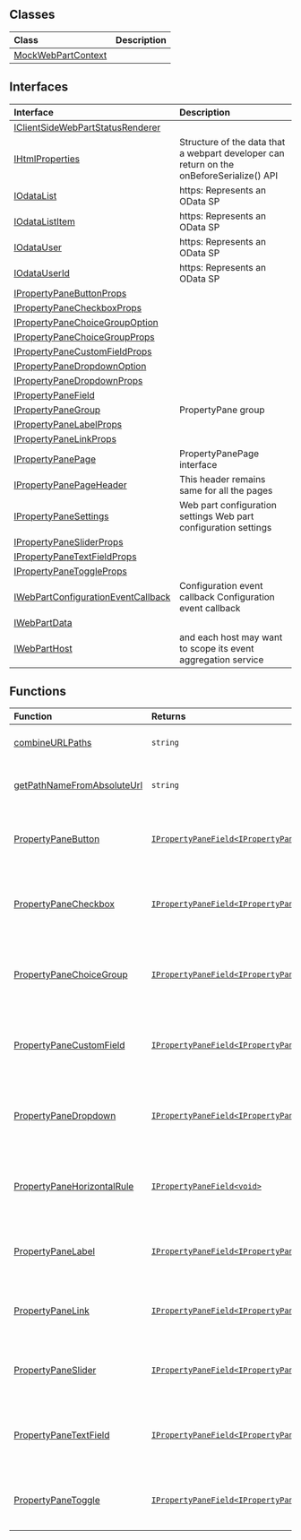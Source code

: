 


## Classes

| Class	   |  Description |
|:-------------|:---------------|
| [MockWebPartContext](mockwebpartcontext.md)     |  |



## Interfaces

| Interface	   |  Description |
|:-------------|:---------------|
| [IClientSideWebPartStatusRenderer](iclientsidewebpartstatusrenderer.md)   |   |
| [IHtmlProperties](ihtmlproperties.md)   |   Structure of the data that a webpart developer can return on the onBeforeSerialize() API  |
| [IOdataList](iodatalist.md)   | https:  Represents an OData SP  |
| [IOdataListItem](iodatalistitem.md)   | https:  Represents an OData SP  |
| [IOdataUser](iodatauser.md)   | https:  Represents an OData SP  |
| [IOdataUserId](iodatauserid.md)   | https:  Represents an OData SP  |
| [IPropertyPaneButtonProps](ipropertypanebuttonprops.md)   |   |
| [IPropertyPaneCheckboxProps](ipropertypanecheckboxprops.md)   |   |
| [IPropertyPaneChoiceGroupOption](ipropertypanechoicegroupoption.md)   |   |
| [IPropertyPaneChoiceGroupProps](ipropertypanechoicegroupprops.md)   |   |
| [IPropertyPaneCustomFieldProps](ipropertypanecustomfieldprops.md)   |   |
| [IPropertyPaneDropdownOption](ipropertypanedropdownoption.md)   |   |
| [IPropertyPaneDropdownProps](ipropertypanedropdownprops.md)   |   |
| [IPropertyPaneField](ipropertypanefield.md)   |   |
| [IPropertyPaneGroup](ipropertypanegroup.md)   | PropertyPane group  |
| [IPropertyPaneLabelProps](ipropertypanelabelprops.md)   |   |
| [IPropertyPaneLinkProps](ipropertypanelinkprops.md)   |   |
| [IPropertyPanePage](ipropertypanepage.md)   | PropertyPanePage interface  |
| [IPropertyPanePageHeader](ipropertypanepageheader.md)   | This header remains same for all the pages  |
| [IPropertyPaneSettings](ipropertypanesettings.md)   | Web part configuration settings  Web part configuration settings  |
| [IPropertyPaneSliderProps](ipropertypanesliderprops.md)   |   |
| [IPropertyPaneTextFieldProps](ipropertypanetextfieldprops.md)   |   |
| [IPropertyPaneToggleProps](ipropertypanetoggleprops.md)   |   |
| [IWebPartConfigurationEventCallback](iwebpartconfigurationeventcallback.md)   | Configuration event callback  Configuration event callback  |
| [IWebPartData](iwebpartdata.md)   |   |
| [IWebPartHost](iwebparthost.md)   | and each host may want to scope its event aggregation service  |



## Functions

| Function	   | Returns | Description |
|:-------------|:------|:---------------|
| [combineURLPaths](combineurlpaths~vm409.md) |`string`  | Combines any number of URL paths  |
| [getPathNameFromAbsoluteUrl](getpathnamefromabsoluteurl~lxlu9.md) |`string`  |   Get's the path name from an absolute url  |
| [PropertyPaneButton](propertypanebutton~gfp89.md) |[`IPropertyPaneField<IPropertyPaneButtonProps>`](ipropertypanefield.md)  | Helper method to create a Button on the PropertyPane  |
| [PropertyPaneCheckbox](propertypanecheckbox~v0849.md) |[`IPropertyPaneField<IPropertyPaneCheckboxProps>`](ipropertypanefield.md)  | Helper method to create a Checkbox on the PropertyPane  |
| [PropertyPaneChoiceGroup](propertypanechoicegroup~jui09.md) |[`IPropertyPaneField<IPropertyPaneChoiceGroupProps>`](ipropertypanefield.md)  | Helper method to create a Choice Group on the PropertyPane  |
| [PropertyPaneCustomField](propertypanecustomfield~qzds9.md) |[`IPropertyPaneField<IPropertyPaneCustomFieldProps>`](ipropertypanefield.md)  | Helper method to create a Choice Group on the PropertyPane  |
| [PropertyPaneDropdown](propertypanedropdown~ro4g9.md) |[`IPropertyPaneField<IPropertyPaneDropdownProps>`](ipropertypanefield.md)  | Helper method to create a Dropdown on the PropertyPane  |
| [PropertyPaneHorizontalRule](propertypanehorizontalrule~c9a89.md) |[`IPropertyPaneField<void>`](ipropertypanefield.md)  | Helper method to create a Horizontal Rule on the PropertyPane  |
| [PropertyPaneLabel](propertypanelabel~lvog9.md) |[`IPropertyPaneField<IPropertyPaneLabelProps>`](ipropertypanefield.md)  | Helper method to create a Label on the PropertyPane  |
| [PropertyPaneLink](propertypanelink~juxg9.md) |[`IPropertyPaneField<IPropertyPaneLinkProps>`](ipropertypanefield.md)  | Helper method to create a Link on the PropertyPane  |
| [PropertyPaneSlider](propertypaneslider~bm7g9.md) |[`IPropertyPaneField<IPropertyPaneSliderProps>`](ipropertypanefield.md)  | Helper method to create a Slider on the PropertyPane  |
| [PropertyPaneTextField](propertypanetextfield~kc9c9.md) |[`IPropertyPaneField<IPropertyPaneTextFieldProps>`](ipropertypanefield.md)  | Helper method to create a TextField on the PropertyPane  |
| [PropertyPaneToggle](propertypanetoggle~deny9.md) |[`IPropertyPaneField<IPropertyPaneToggleProps>`](ipropertypanefield.md)  | Helper method to create a Toggle on the PropertyPane  |






